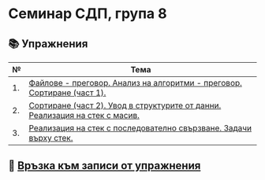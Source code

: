 # Семинар СДП, група 8

## :books: Упражнения
| № | Тема |
| --- | --- |
| 1. | [Файлове - преговор. Анализ на алгоритми - преговор. Сортиране (част 1).](https://github.com/ivanahristova/data-structures-fmi/tree/main/sem01) |
| 2. | [Сортиране (част 2). Увод в структурите от данни. Реализация на стек с масив.](https://github.com/ivanahristova/data-structures-fmi/tree/main/sem02) |
| 3. | [Реализация на стек с последователно свързване. Задачи върху стек.](https://github.com/ivanahristova/data-structures-fmi/tree/main/sem03) |

## :movie_camera: [Връзка към записи от упражнения](https://drive.google.com/drive/u/1/folders/1d1aYBa-TETQqbbLsCifGSN5F8b0pwQSr)